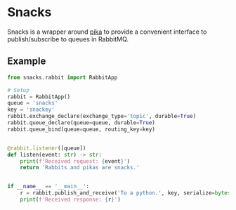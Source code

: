 # Snacks

Snacks is a wrapper around [pika](https://pypi.org/project/pika/) to
provide a convenient interface to publish/subscribe to queues in
RabbitMQ.

## Example

```python
from snacks.rabbit import RabbitApp

# Setup
rabbit = RabbitApp()
queue = 'snacks'
key = 'snackey'
rabbit.exchange_declare(exchange_type='topic', durable=True)
rabbit.queue_declare(queue=queue, durable=True)
rabbit.queue_bind(queue=queue, routing_key=key)


@rabbit.listener([queue])
def listen(event: str) -> str:
    print(f'Received request: {event}')
    return 'Rabbits and pikas are snacks.'


if __name__ == '__main__':
    r = rabbit.publish_and_receive('To a python.', key, serialize=bytes.decode)
    print(f'Received response: {r}')
```
